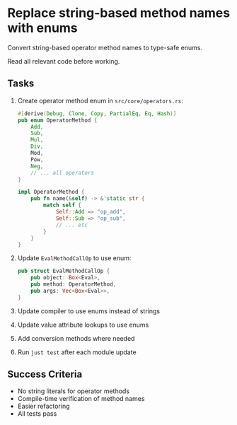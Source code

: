 # Replace string-based method names with enums

Convert string-based operator method names to type-safe enums.

Read all relevant code before working.

## Tasks

1. Create operator method enum in `src/core/operators.rs`:
   ```rust
   #[derive(Debug, Clone, Copy, PartialEq, Eq, Hash)]
   pub enum OperatorMethod {
       Add,
       Sub,
       Mul,
       Div,
       Mod,
       Pow,
       Neg,
       // ... all operators
   }

   impl OperatorMethod {
       pub fn name(&self) -> &'static str {
           match self {
               Self::Add => "op_add",
               Self::Sub => "op_sub",
               // ... etc
           }
       }
   }
   ```

2. Update `EvalMethodCallOp` to use enum:
   ```rust
   pub struct EvalMethodCallOp {
       pub object: Box<Eval>,
       pub method: OperatorMethod,
       pub args: Vec<Box<Eval>>,
   }
   ```

3. Update compiler to use enums instead of strings

4. Update value attribute lookups to use enums

5. Add conversion methods where needed

6. Run `just test` after each module update

## Success Criteria
- No string literals for operator methods
- Compile-time verification of method names
- Easier refactoring
- All tests pass